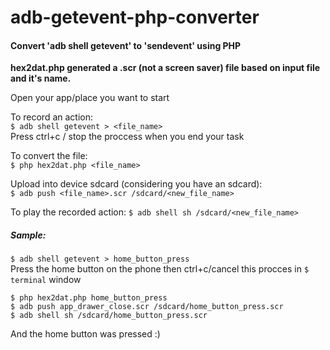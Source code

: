 # adb-getevent-php-converter
#### Convert 'adb shell getevent' to 'sendevent' using PHP
__hex2dat.php generated a .scr (not a screen saver) file based on input file and it's name.__


Open your app/place you want to start

To record an action:  
`$ adb shell getevent > <file_name>`  
Press ctrl+c / stop the proccess when you end your task

To convert the file:  
`$ php hex2dat.php <file_name>`

Upload into device sdcard (considering you have an sdcard):  
`$ adb push <file_name>.scr /sdcard/<new_file_name>`

To play the recorded action:
`$ adb shell sh /sdcard/<new_file_name>`


##### Sample:  
`$ adb shell getevent > home_button_press`  
Press the home button on the phone then ctrl+c/cancel this procces in `$ terminal` window

`$ php hex2dat.php home_button_press`  
`$ adb push app_drawer_close.scr /sdcard/home_button_press.scr`  
`$ adb shell sh /sdcard/home_button_press.scr`  

And the home button was pressed :)
